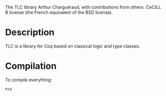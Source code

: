 The TLC library
Arthur Charguéraud, with contributions from others.
CeCILL B license (the French equivalent of the BSD license).

# Description

TLC is a library for Coq based on classical logic and type classes.

# Compilation

To compile everything:
```
esy
```

